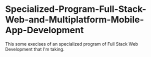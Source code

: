 # Specialized-Program-Full-Stack-Web-and-Multiplatform-Mobile-App-Development
This some execises of an specialized program of Full Stack Web Development that I'm taking.
